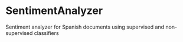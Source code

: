 # SentimentAnalyzer
Sentiment analyzer for Spanish documents using supervised and non-supervised classifiers
